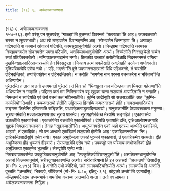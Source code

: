 ```yaml
---
title: (१६) ६. अचेलकवग्गवण्णना

---
```

(१६) ६. अचेलकवग्गवण्णना  
१५७-१६३. इतो परेसु पन सुत्तपदेसु ‘‘गाळ्हा’’ति वुत्तमत्थं विवरन्तो ‘‘कक्खळा’’ति आह। कक्खळचारो चस्सा न लूखसभावो। अथ खो तण्हावसेन थिरग्गहणन्ति आह ‘‘लोभवसेन थिरग्गहणा’’ति। अगाळ्हा पटिपदाति वा कामानं ओगाहनं पटिपत्ति, कामसुखानुयोगोति अत्थो। निज्झामा पटिपदाति कायस्स निज्झापनवसेन खेपनवसेन पवत्ता पटिपत्ति, अत्तकिलमथानुयोगोति अत्थो। निच्‍चेलोति निस्सट्ठचेलो सब्बेन सब्बं पटिक्खित्तचेलो। नग्गियवतसमादानेन नग्गो। ठितकोव उच्‍चारं करोतीतिआदि निदस्सनमत्तं वमित्वा मुखविक्खालनादिआचारस्सपि तेन विस्सट्ठत्ता। जिव्हाय हत्थं अपलेखति अवलेखति उदकेन अधोवनतो। दुतियविकप्पेपि एसेव नयो। ‘‘एहि, भदन्ते’’ति वुत्ते उपगमनसङ्खातो विधि एहिभदन्तो, तं चरतीति एहिभदन्तिको, तप्पटिक्खेपेन न एहिभदन्तिको। न करोति ‘‘समणेन नाम परस्स वचनकरेन न भवितब्ब’’न्ति अधिप्पायेन।  
पुरेतरन्ति तं ठानं अत्तनो उपगमनतो पुरेतरं। तं किर सो ‘‘भिक्खुना नाम यदिच्छका एव भिक्खा गहेतब्बा’’ति अधिप्पायेन न गण्हाति। उद्दिस्स कतं मम निमित्तभावेन बहू खुद्दका पाणा सङ्घातं आपादिताति न गण्हाति। निमन्तनं न सादियति एवं तेसं वचनं कतं भविस्सतीति। कुम्भि आदीसुपि सो सत्तसञ्‍ञीति आह ‘‘कुम्भि-कळोपियो’’तिआदि। कबळन्तरायो होतीति उट्ठितस्स द्विन्‍नम्पि कबळन्तरायो होति। गामसभागादिवसेन सङ्गम्म कित्तेन्ति एतिस्साति सङ्कित्ति, यथासंहततण्डुलादिसञ्‍चयो। मानुसकानीति वेय्यावच्‍चकरा मनुस्सा।  
सुरापानमेवाति मज्‍जलक्खणप्पत्ताय सुराय पानमेव। सुरागहणेनेवेत्थ मेरयम्पि सङ्गहितं। एकागारमेव उञ्छतीति एकागारिको। एकालोपेनेव वत्ततीति एकालोपिको। दीयति एतायाति दत्ति, द्वत्तिआलोपमत्तग्गाहि खुद्दकं भिक्खादानभाजनं। तेनाह ‘‘खुद्दकपाती’’ति। अभुञ्‍जनवसेन एको अहो एतस्स अत्थीति एकाहिको, आहारो, तं एकाहिकं। सो पन अत्थतो एकदिवसं लङ्घको होतीति आह ‘‘एकादिवसन्तरिक’’न्ति। द्वाहिकन्तिआदीसुपि एसेव नयो। एकाहं अभुञ्‍जित्वा एकाहं भुञ्‍जनं एकाहवारो, तं एकाहिकमेव अत्थतो। द्वीहं अभुञ्‍जित्वा द्वीहं भुञ्‍जनं द्वीहवारो। सेसपदद्वयेपि एसेव नयो। उक्‍कट्ठो पन परियायभत्तभोजनिको द्वीहं अभुञ्‍जित्वा एकाहमेव भुञ्‍जति। सेसद्वयेपि एसेव नयो।  
मिच्छावायामवसेनेव उक्‍कुटिकवतानुयोगोति आह ‘‘उक्‍कुटिकवीरियमनुयुत्तो’’ति। अत्तकिलमथानुयोगन्ति अत्तनो किलमथानुयोगं, सरीरदुक्खकारणन्ति अत्थो। सरीरपरियायो हि इध अत्तसद्दो ‘‘अत्तन्तपो’’तिआदीसु (म॰ नि॰ २.४१३) विय। द्वे अन्तेति उभो कोटियो, उभो लामकपटिपत्तियोति अत्थो। लामकम्पि हि अन्तोति वुच्‍चति ‘‘अन्तमिदं, भिक्खवे, जीविकानं (सं॰ नि॰ ३.८०; इतिवु॰ ६१), कोट्ठको अन्तो’’ति एवमादीसु। मज्झिमपटिपदाय उप्पथभावेन अमनीया गन्तब्बा ञातब्बाति अन्ता। ततो एव लामका।  
अचेलकवग्गवण्णना निट्ठिता।  
